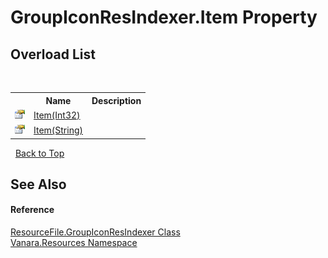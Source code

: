 # GroupIconResIndexer.Item Property 
 


## Overload List
&nbsp;<table><tr><th></th><th>Name</th><th>Description</th></tr><tr><td>![Public property](media/pubproperty.gif "Public property")</td><td><a href="3899ea2d-8816-dd10-c462-e08e02293c0d">Item(Int32)</a></td><td /></tr><tr><td>![Public property](media/pubproperty.gif "Public property")</td><td><a href="1a14b75c-eaa5-f866-387c-fc848142d47d">Item(String)</a></td><td /></tr></table>&nbsp;
<a href="#groupiconresindexer.item-property">Back to Top</a>

## See Also


#### Reference
<a href="c6c9bd2c-537e-2b85-f7a7-8eac9df5c39d">ResourceFile.GroupIconResIndexer Class</a><br /><a href="f4a44256-dd05-8db0-0376-3f0440563f71">Vanara.Resources Namespace</a><br />